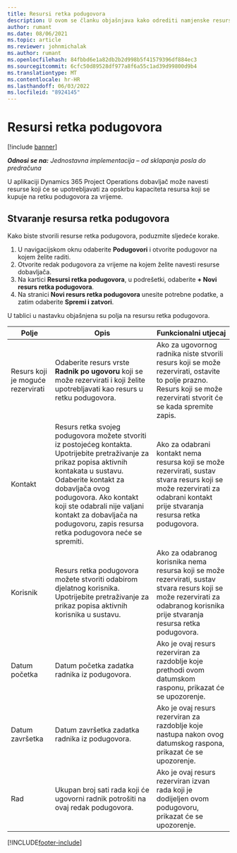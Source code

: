 ```yaml
---
title: Resursi retka podugovora
description: U ovom se članku objašnjava kako odrediti namjenske resurse koje dobavljač pruža za određeni redak kooperanta za vrijeme.
author: rumant
ms.date: 08/06/2021
ms.topic: article
ms.reviewer: johnmichalak
ms.author: rumant
ms.openlocfilehash: 84fbbd6e1a82db2b2d998b5f41579396df884ec3
ms.sourcegitcommit: 6cfc50d89528df977a8f6a55c1ad39d99800d9b4
ms.translationtype: MT
ms.contentlocale: hr-HR
ms.lasthandoff: 06/03/2022
ms.locfileid: "8924145"
---
```

# <a name="subcontract-line-resources"></a>Resursi retka podugovora

[!include [banner](../../includes/dataverse-preview.md)]

_**Odnosi se na:** Jednostavna implementacija – od sklapanja posla do predračuna_

U aplikaciji Dynamics 365 Project Operations dobavljač može navesti resurse koji će se upotrebljavati za opskrbu kapaciteta resursa koji se kupuje na retku podugovora za vrijeme.

## <a name="create-subcontract-line-resources"></a>Stvaranje resursa retka podugovora

Kako biste stvorili resurse retka podugovora, poduzmite sljedeće korake.

1. U navigacijskom oknu odaberite **Podugovori** i otvorite podugovor na kojem želite raditi.
2. Otvorite redak podugovora za vrijeme na kojem želite navesti resurse dobavljača.
3. Na kartici **Resursi retka podugovora**, u podrešetki, odaberite **+ Novi resurs retka podugovora**.
4. Na stranici **Novi resurs retka podugovora** unesite potrebne podatke, a zatim odaberite **Spremi i zatvori**.

U tablici u nastavku objašnjena su polja na resursu retka podugovora.

| Polje | Opis | Funkcionalni utjecaj |
| ----- | ----------- | ----------------- |
| Resurs koji je moguće rezervirati | Odaberite resurs vrste **Radnik po ugovoru** koji se može rezervirati i koji želite upotrebljavati kao resurs u retku podugovora.| Ako za ugovornog radnika niste stvorili resurs koji se može rezervirati, ostavite to polje prazno. Resurs koji se može rezervirati stvorit će se kada spremite zapis.  |
| Kontakt | Resurs retka svojeg podugovora možete stvoriti iz postojećeg kontakta. Upotrijebite pretraživanje za prikaz popisa aktivnih kontakata u sustavu. Odaberite kontakt za dobavljača ovog podugovora. Ako kontakt koji ste odabrali nije valjani kontakt za dobavljača na podugovoru, zapis resursa retka podugovora neće se spremiti.| Ako za odabrani kontakt nema resursa koji se može rezervirati, sustav stvara resurs koji se može rezervirati za odabrani kontakt prije stvaranja resursa retka podugovora. |
| Korisnik | Resurs retka podugovora možete stvoriti odabirom djelatnog korisnika. Upotrijebite pretraživanje za prikaz popisa aktivnih korisnika u sustavu.| Ako za odabranog korisnika nema resursa koji se može rezervirati, sustav stvara resurs koji se može rezervirati za odabranog korisnika prije stvaranja resursa retka podugovora. |
| Datum početka | Datum početka zadatka radnika iz podugovora.| Ako je ovaj resurs rezerviran za razdoblje koje prethodi ovom datumskom rasponu, prikazat će se upozorenje. |
| Datum završetka | Datum završetka zadatka radnika iz podugovora.| Ako je ovaj resurs rezerviran za razdoblje koje nastupa nakon ovog datumskog raspona, prikazat će se upozorenje. |
| Rad | Ukupan broj sati rada koji će ugovorni radnik potrošiti na ovaj redak podugovora.| Ako je ovaj resurs rezerviran izvan rada koji je dodijeljen ovom podugovoru, prikazat će se upozorenje. |


[!INCLUDE[footer-include](../../includes/footer-banner.md)]
